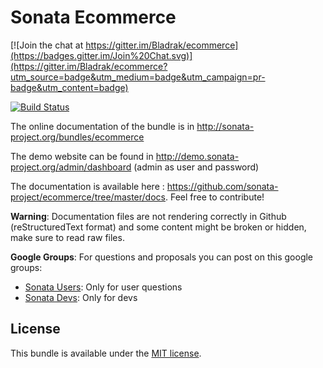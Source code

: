 Sonata Ecommerce
================

[![Join the chat at https://gitter.im/Bladrak/ecommerce](https://badges.gitter.im/Join%20Chat.svg)](https://gitter.im/Bladrak/ecommerce?utm_source=badge&utm_medium=badge&utm_campaign=pr-badge&utm_content=badge)

[![Build Status](https://secure.travis-ci.org/sonata-project/ecommerce.png?branch=master)](http://travis-ci.org/sonata-project/ecommerce)

The online documentation of the bundle is in http://sonata-project.org/bundles/ecommerce

The demo website can be found in http://demo.sonata-project.org/admin/dashboard (admin as user and password)

The documentation is available here : https://github.com/sonata-project/ecommerce/tree/master/docs. Feel free to contribute!

**Warning**: Documentation files are not rendering correctly in Github (reStructuredText format)
and some content might be broken or hidden, make sure to read raw files.

**Google Groups**: For questions and proposals you can post on this google groups:

* [Sonata Users](https://groups.google.com/group/sonata-users): Only for user questions
* [Sonata Devs](https://groups.google.com/group/sonata-devs): Only for devs


License
-------

This bundle is available under the [MIT license](Resources/meta/LICENSE).
